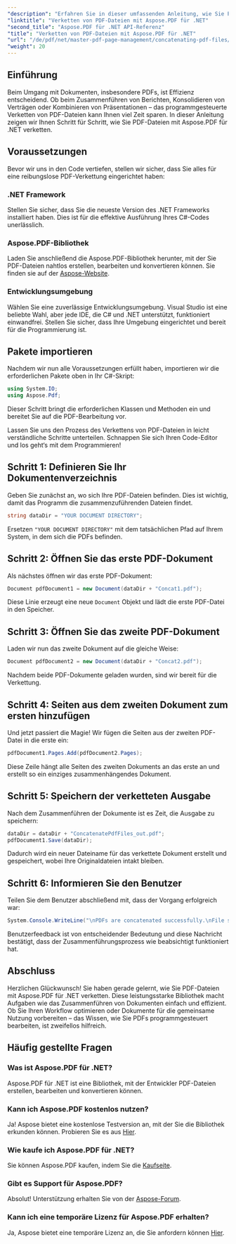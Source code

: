 ```yaml
---
"description": "Erfahren Sie in dieser umfassenden Anleitung, wie Sie PDF-Dateien mit Aspose.PDF für .NET effizient verketten. Folgen Sie unseren Schritt-für-Schritt-Anleitungen, um Berichte und Verträge nahtlos zusammenzuführen."
"linktitle": "Verketten von PDF-Dateien mit Aspose.PDF für .NET"
"second_title": "Aspose.PDF für .NET API-Referenz"
"title": "Verketten von PDF-Dateien mit Aspose.PDF für .NET"
"url": "/de/pdf/net/master-pdf-page-management/concatenating-pdf-files/"
"weight": 20
---
```


## Einführung

Beim Umgang mit Dokumenten, insbesondere PDFs, ist Effizienz entscheidend. Ob beim Zusammenführen von Berichten, Konsolidieren von Verträgen oder Kombinieren von Präsentationen – das programmgesteuerte Verketten von PDF-Dateien kann Ihnen viel Zeit sparen. In dieser Anleitung zeigen wir Ihnen Schritt für Schritt, wie Sie PDF-Dateien mit Aspose.PDF für .NET verketten.

## Voraussetzungen

Bevor wir uns in den Code vertiefen, stellen wir sicher, dass Sie alles für eine reibungslose PDF-Verkettung eingerichtet haben:

### .NET Framework

Stellen Sie sicher, dass Sie die neueste Version des .NET Frameworks installiert haben. Dies ist für die effektive Ausführung Ihres C#-Codes unerlässlich.

### Aspose.PDF-Bibliothek

Laden Sie anschließend die Aspose.PDF-Bibliothek herunter, mit der Sie PDF-Dateien nahtlos erstellen, bearbeiten und konvertieren können. Sie finden sie auf der [Aspose-Website](https://releases.aspose.com/pdf/net/).

### Entwicklungsumgebung

Wählen Sie eine zuverlässige Entwicklungsumgebung. Visual Studio ist eine beliebte Wahl, aber jede IDE, die C# und .NET unterstützt, funktioniert einwandfrei. Stellen Sie sicher, dass Ihre Umgebung eingerichtet und bereit für die Programmierung ist.

## Pakete importieren

Nachdem wir nun alle Voraussetzungen erfüllt haben, importieren wir die erforderlichen Pakete oben in Ihr C#-Skript:

```csharp
using System.IO;
using Aspose.Pdf;
```

Dieser Schritt bringt die erforderlichen Klassen und Methoden ein und bereitet Sie auf die PDF-Bearbeitung vor.

Lassen Sie uns den Prozess des Verkettens von PDF-Dateien in leicht verständliche Schritte unterteilen. Schnappen Sie sich Ihren Code-Editor und los geht‘s mit dem Programmieren!

## Schritt 1: Definieren Sie Ihr Dokumentenverzeichnis

Geben Sie zunächst an, wo sich Ihre PDF-Dateien befinden. Dies ist wichtig, damit das Programm die zusammenzuführenden Dateien findet.

```csharp
string dataDir = "YOUR DOCUMENT DIRECTORY";
```

Ersetzen `"YOUR DOCUMENT DIRECTORY"` mit dem tatsächlichen Pfad auf Ihrem System, in dem sich die PDFs befinden.

## Schritt 2: Öffnen Sie das erste PDF-Dokument

Als nächstes öffnen wir das erste PDF-Dokument:

```csharp
Document pdfDocument1 = new Document(dataDir + "Concat1.pdf");
```

Diese Linie erzeugt eine neue `Document` Objekt und lädt die erste PDF-Datei in den Speicher.

## Schritt 3: Öffnen Sie das zweite PDF-Dokument

Laden wir nun das zweite Dokument auf die gleiche Weise:

```csharp
Document pdfDocument2 = new Document(dataDir + "Concat2.pdf");
```

Nachdem beide PDF-Dokumente geladen wurden, sind wir bereit für die Verkettung.

## Schritt 4: Seiten aus dem zweiten Dokument zum ersten hinzufügen

Und jetzt passiert die Magie! Wir fügen die Seiten aus der zweiten PDF-Datei in die erste ein:

```csharp
pdfDocument1.Pages.Add(pdfDocument2.Pages);
```

Diese Zeile hängt alle Seiten des zweiten Dokuments an das erste an und erstellt so ein einziges zusammenhängendes Dokument.

## Schritt 5: Speichern der verketteten Ausgabe

Nach dem Zusammenführen der Dokumente ist es Zeit, die Ausgabe zu speichern:

```csharp
dataDir = dataDir + "ConcatenatePdfFiles_out.pdf";
pdfDocument1.Save(dataDir);
```

Dadurch wird ein neuer Dateiname für das verkettete Dokument erstellt und gespeichert, wobei Ihre Originaldateien intakt bleiben.

## Schritt 6: Informieren Sie den Benutzer

Teilen Sie dem Benutzer abschließend mit, dass der Vorgang erfolgreich war:

```csharp
System.Console.WriteLine("\nPDFs are concatenated successfully.\nFile saved at " + dataDir);
```

Benutzerfeedback ist von entscheidender Bedeutung und diese Nachricht bestätigt, dass der Zusammenführungsprozess wie beabsichtigt funktioniert hat.

## Abschluss

Herzlichen Glückwunsch! Sie haben gerade gelernt, wie Sie PDF-Dateien mit Aspose.PDF für .NET verketten. Diese leistungsstarke Bibliothek macht Aufgaben wie das Zusammenführen von Dokumenten einfach und effizient. Ob Sie Ihren Workflow optimieren oder Dokumente für die gemeinsame Nutzung vorbereiten – das Wissen, wie Sie PDFs programmgesteuert bearbeiten, ist zweifellos hilfreich.

## Häufig gestellte Fragen

### Was ist Aspose.PDF für .NET?  
Aspose.PDF für .NET ist eine Bibliothek, mit der Entwickler PDF-Dateien erstellen, bearbeiten und konvertieren können.

### Kann ich Aspose.PDF kostenlos nutzen?  
Ja! Aspose bietet eine kostenlose Testversion an, mit der Sie die Bibliothek erkunden können. Probieren Sie es aus [Hier](https://releases.aspose.com/).

### Wie kaufe ich Aspose.PDF für .NET?  
Sie können Aspose.PDF kaufen, indem Sie die [Kaufseite](https://purchase.aspose.com/buy).

### Gibt es Support für Aspose.PDF?  
Absolut! Unterstützung erhalten Sie von der [Aspose-Forum](https://forum.aspose.com/c/pdf/10).

### Kann ich eine temporäre Lizenz für Aspose.PDF erhalten?  
Ja, Aspose bietet eine temporäre Lizenz an, die Sie anfordern können [Hier](https://purchase.aspose.com/temporary-license/).
